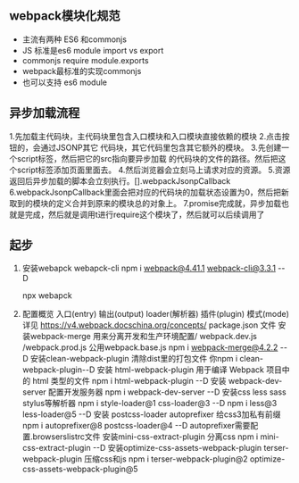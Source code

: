 ## webpack模块化规范
- 主流有两种  ES6 和commonjs
- JS 标准是es6 module import vs export
- commonjs  require module.exports
- webpack最标准的实现commonjs
- 也可以支持 es6 module

## 异步加载流程
1.先加载主代码块，主代码块里包含入口模块和入口模块直接依赖的模块
2.点击按钮的，会通过JSONP其它 代码块，其它代码里包含其它额外的模块。
3.先创建一个script标签，然后把它的src指向要异步加载 的代码块的文件的路径。然后把这个script标签添加页面里面去。
4.然后浏览器会立刻马上请求对应的资源。
5.资源返回后异步加载的脚本会立刻执行。[].webpackJsonpCallback
6.webpackJsonpCallback里面会把对应的代码块的加载状态设置为0，然后把新取到的模块的定义合并到原来的模块总的对象上。
7.promise完成就，异步加载也就是完成，然后就是调用t进行require这个模块了，然后就可以后续调用了


## 起步
1. 安装webapck webapck-cli
    npm i webpack@4.41.1 webpack-cli@3.3.1 --D

    npx webapck 
2. 配置概览
    入口(entry) 输出(output) loader(解析器)  插件(plugin) 模式(mode)
    详见 https://v4.webpack.docschina.org/concepts/
    package.json 文件
    安装webpack-merge 用来分离开发和生产环境配置/ webpack.dev.js /webpack.prod.js
    公用webpack.base.js
    npm i webpack-merge@4.2.2 --D
    安装clean-webpack-plugin 清除dist里的打包文件
    你npm i clean-webpack-plugin--D
    安装 html-webpack-plugin 用于编译 Webpack 项目中的 html 类型的文件
    npm i html-webpack-plugin --D
    安装 webpack-dev-server 配置开发服务器 
    npm i webpack-dev-server --D
    安装css less sass stylus等解析器 
    npm i style-loader@1 css-loader@3 --D
    npm i less@3 less-loader@5 --D
    安装 postcss-loader autoprefixer 给css3加私有前缀
    npm i autoprefixer@8 postcss-loader@4 --D
    autoprefixer需要配置.browserslistrc文件
    安装mini-css-extract-plugin 分离css
    npm i mini-css-extract-plugin --D
    安装optimize-css-assets-webpack-plugin terser-webpack-plugin 压缩css和js
    npm i terser-webpack-plugin@2 optimize-css-assets-webpack-plugin@5 
